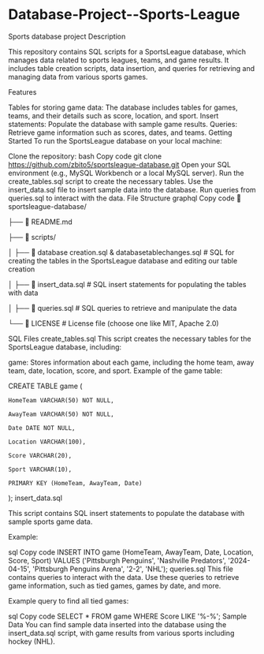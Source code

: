 # Database-Project--Sports-League
Sports database project
Description

This repository contains SQL scripts for a SportsLeague database, which manages data related to sports leagues, teams, and game results. It includes table creation scripts, data insertion, and queries for retrieving and managing data from various sports games.

Features

Tables for storing game data: The database includes tables for games, teams, and their details such as score, location, and sport.
Insert statements: Populate the database with sample game results.
Queries: Retrieve game information such as scores, dates, and teams.
Getting Started
To run the SportsLeague database on your local machine:

Clone the repository:
bash
Copy code
git clone https://github.com/zbito5/sportsleague-database.git
Open your SQL environment (e.g., MySQL Workbench or a local MySQL server).
Run the create_tables.sql script to create the necessary tables.
Use the insert_data.sql file to insert sample data into the database.
Run queries from queries.sql to interact with the data.
File Structure
graphql
Copy code
📂 sportsleague-database/

├── 📄 README.md

├── 📂 scripts/

│   ├── 📄 database creation.sql & databasetablechanges.sql # SQL for creating the tables in the SportsLeague database and editing our table creation

│   ├── 📄 insert_data.sql        # SQL insert statements for populating the tables with data

│   ├── 📄 queries.sql            # SQL queries to retrieve and manipulate the data

└── 📄 LICENSE                    # License file (choose one like MIT, Apache 2.0)

SQL Files
create_tables.sql
This script creates the necessary tables for the SportsLeague database, including:

game: Stores information about each game, including the home team, away team, date, location, score, and sport.
Example of the game table:

CREATE TABLE game (

    HomeTeam VARCHAR(50) NOT NULL,
    
    AwayTeam VARCHAR(50) NOT NULL,
    
    Date DATE NOT NULL,
    
    Location VARCHAR(100),
    
    Score VARCHAR(20),
    
    Sport VARCHAR(10),
    
    PRIMARY KEY (HomeTeam, AwayTeam, Date)
);
insert_data.sql

This script contains SQL insert statements to populate the database with sample sports game data.

Example:

sql
Copy code
INSERT INTO game (HomeTeam, AwayTeam, Date, Location, Score, Sport)
VALUES ('Pittsburgh Penguins', 'Nashville Predators', '2024-04-15', 'Pittsburgh Penguins Arena', '2-2', 'NHL');
queries.sql
This file contains queries to interact with the data. Use these queries to retrieve game information, such as tied games, games by date, and more.

Example query to find all tied games:

sql
Copy code
SELECT * FROM game WHERE Score LIKE '%-%';
Sample Data
You can find sample data inserted into the database using the insert_data.sql script, with game results from various sports including hockey (NHL).
